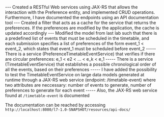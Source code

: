 --- Created a RESTful Web services using JAX-RS that allows the interaction with the Preference entity, and implemented CRUD operations. Furthermore, I have documented the endpoints using an API documentation tool
--- Created a filter that acts as a cache for the service that returns the preferences. If the preferences are modified by the application, the cache is updated accordingly 
--- Modified the model from last lab such that there is a predefined list of events that must be scheduled in the timetable, and each submission specifies a list of preferences of the form event_1 < event_2, which states that event_1 must be scheduled before event_2
----- There is a service (PreferenceTimetableEventService) that verifies if there are circular preferences: e_1 < e2 < ... < e_k < e_1
----- There is a service (TimetableEventService) that establishes a possible chronological order of all the events, based on their preferences
----- I have added the possibility to test the TimetableEventService on large data models generated at runtime through a JAX-RS web service (endpoint: /timetable-event) where two attributes are neccessary: number of events to generate, number of preferences to generate for each event
----- Also, the JAX-RS web service found at `/timetable-event` is documented


The documentation can be reached by accessing `http://localhost:8080/l7-1.0-SNAPSHOT/resources/api-docs/`
